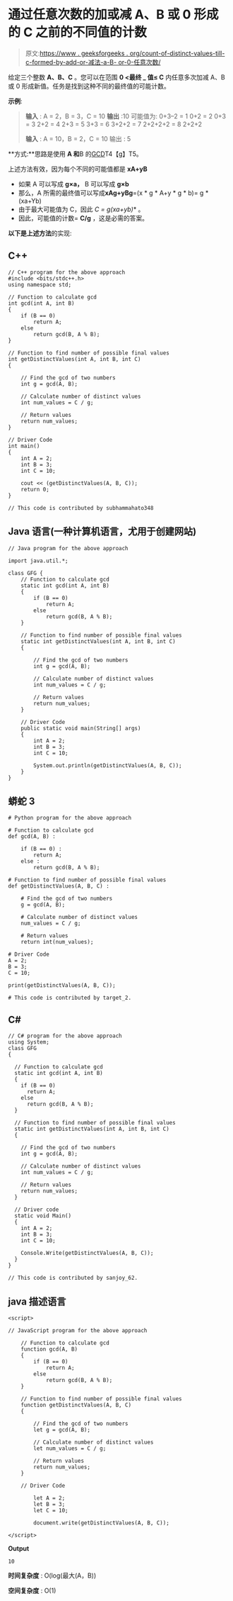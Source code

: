 # 通过任意次数的加或减 A、B 或 0 形成的 C 之前的不同值的计数

> 原文:[https://www . geeksforgeeks . org/count-of-distinct-values-till-c-formed-by-add-or-减法-a-B- or-0-任意次数/](https://www.geeksforgeeks.org/count-of-distinct-values-till-c-formed-by-adding-or-substracting-a-b-or-0-any-number-of-times/)

给定三个整数 **A、B、C** 。您可以在范围 **0 <最终 _ 值≤ C** 内任意多次加减 A、B 或 0 形成新值。任务是找到这种不同的最终值的可能计数。

**示例**:

> **输入** : A = 2，B = 3，C = 10
> **输出** :10
> 可能值为:
> 0+3–2 = 1
> 0+2 = 2
> 0+3 = 3
> 2+2 = 4
> 2+3 = 5
> 3+3 = 6
> 3+2+2 = 7
> 2+2+2+2 = 8
> 2+2+2
> 
> **输入** : A = 10，B = 2，C = 10
> 输出 : 5

**方式:**思路是使用 **A 和**B 的[GCD](https://www.geeksforgeeks.org/c-program-find-gcd-hcf-two-numbers/)T4【g】T5。

上述方法有效，因为每个不同的可能值都是 **xA+yB**

*   如果 A 可以写成 **g×a，** B 可以写成 **g×b**
*   那么，A 所需的最终值可以写成**xAg+yBg**=(x * g * A+y * g * b)= g *(xa+Yb)
*   由于最大可能值为 C，因此 **C = g*(xa+yb)** 。
*   因此，可能值的计数= **C/g** ，这是必需的答案。

**以下是上述方法**的实现:

## C++

```
// C++ program for the above approach
#include <bits/stdc++.h>
using namespace std;

// Function to calculate gcd
int gcd(int A, int B)
{
    if (B == 0)
        return A;
    else
        return gcd(B, A % B);
}

// Function to find number of possible final values
int getDistinctValues(int A, int B, int C)
{

    // Find the gcd of two numbers
    int g = gcd(A, B);

    // Calculate number of distinct values
    int num_values = C / g;

    // Return values
    return num_values;
}

// Driver Code
int main()
{
    int A = 2;
    int B = 3;
    int C = 10;

    cout << (getDistinctValues(A, B, C));
    return 0;
}

// This code is contributed by subhammahato348
```

## Java 语言(一种计算机语言，尤用于创建网站)

```
// Java program for the above approach

import java.util.*;

class GFG {
    // Function to calculate gcd
    static int gcd(int A, int B)
    {
        if (B == 0)
            return A;
        else
            return gcd(B, A % B);
    }

    // Function to find number of possible final values
    static int getDistinctValues(int A, int B, int C)
    {

        // Find the gcd of two numbers
        int g = gcd(A, B);

        // Calculate number of distinct values
        int num_values = C / g;

        // Return values
        return num_values;
    }

    // Driver Code
    public static void main(String[] args)
    {
        int A = 2;
        int B = 3;
        int C = 10;

        System.out.println(getDistinctValues(A, B, C));
    }
}
```

## 蟒蛇 3

```
# Python program for the above approach

# Function to calculate gcd
def gcd(A, B) :

    if (B == 0) :
        return A;
    else :
        return gcd(B, A % B);

# Function to find number of possible final values
def getDistinctValues(A, B, C) :

    # Find the gcd of two numbers
    g = gcd(A, B);

    # Calculate number of distinct values
    num_values = C / g;

    # Return values
    return int(num_values);

# Driver Code
A = 2;
B = 3;
C = 10;

print(getDistinctValues(A, B, C));

# This code is contributed by target_2.
```

## C#

```
// C# program for the above approach
using System;
class GFG
{

  // Function to calculate gcd
  static int gcd(int A, int B)
  {
    if (B == 0)
      return A;
    else
      return gcd(B, A % B);
  }

  // Function to find number of possible final values
  static int getDistinctValues(int A, int B, int C)
  {

    // Find the gcd of two numbers
    int g = gcd(A, B);

    // Calculate number of distinct values
    int num_values = C / g;

    // Return values
    return num_values;
  }

  // Driver code
  static void Main()
  {
    int A = 2;
    int B = 3;
    int C = 10;

    Console.Write(getDistinctValues(A, B, C));
  }
}

// This code is contributed by sanjoy_62.
```

## java 描述语言

```
<script>

// JavaScript program for the above approach

    // Function to calculate gcd
    function gcd(A, B)
    {
        if (B == 0)
            return A;
        else
            return gcd(B, A % B);
    }

    // Function to find number of possible final values
    function getDistinctValues(A, B, C)
    {

        // Find the gcd of two numbers
        let g = gcd(A, B);

        // Calculate number of distinct values
        let num_values = C / g;

        // Return values
        return num_values;
    }

    // Driver Code

        let A = 2;
        let B = 3;
        let C = 10;

        document.write(getDistinctValues(A, B, C));

</script>
```

**Output**

```
10
```

**时间复杂度** : O(log(最大(A，B))

**空间复杂度** : O(1)